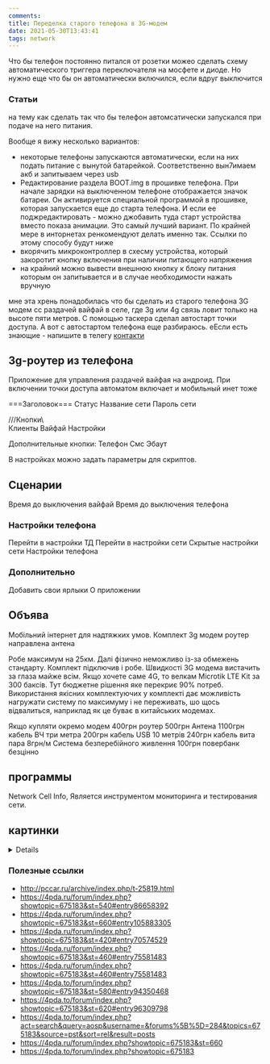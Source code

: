 ```yaml
---
comments: 
title: Переделка старого телефона в 3G-модем
date: 2021-05-30T13:43:41
tags: network
---
```


Что бы телефон постоянно питался от розетки можео сделать схему автоматического триггера переключателя на мосфете и диоде. Но нужно еще что бы он автоматически включился, если вдруг выключится

### Статьи
на тему как сделать так что бы телефон автомсатически запускался при подаче на него питания.

Вообще я вижу несколько вариантов:
* некоторые телефоны запускаются автоматически, если на них подать питание с вынутой батарейкой. Соответственно вын7имаем акб и запитываем через usb 
* Редактирование раздела BOOT.img в прошивке телефона. При начале зарядки на выключенном телефоне отображается значок батареи. Он активируется специальной программой в прошивке, которая запускается еще до старта телефона. И если ее поджредактировать - можно джобавить туда старт устройства вместо показа анимации. Это самый лучший вариант. По крайней мере в инторнетах ренкомендуют делать именно так. Ссылки по этому способу будут ниже
* вкорячить микроконтроллер в схесму устройства, который закоротит кнопку включения при наличии питающего напряжения
* на крайний можно вывести внешнюю кнопку к блоку питания которым он запитывается и в случае необходимости нажать вручную

мне эта хрень понадобилась что бы сделать из старого телефона 3G модем сс раздачей вайфай в селе, где 3g или 4g связь ловит только на высоте пяти метров. С помощью таскера сделал автостарт точки доступа. А вот с автостартом телефона еще разбираюсь. еЕсли есть знающие - напишите в телегу [контакти](/about)

## 3g-роутер из телефона

Приложение для управления раздачей вайфая на андроид.
При включении точки доступа автоматом включает и мобильный инет тоже


===Заголовок===
Статус
Название сети
Пароль сети


///Кнопки\\\
Клиенты
Вайфай
Настройки

Дополнительные кнопки:
Телефон
Смс
Эбаут

В настройках можно задать параметры для скриптов.

## Сценарии
Время до выключения вайфай
Время до выключения телефона

### Настройки телефона
Перейти в настройки ТД
Перейти в настройки сети
Скрытые настройки сети
Настройки телефона

### Дополнительно
Добавить свои ярлыки
О приложении

## Объява
Мобільний інтернет для надтяжких умов. Комплект 3g модем роутер направлена антена

Робе максимум на 25км. Далі фізично неможливо із-за обмежень стандарту. Комплект підключив і робе. Швидкості 3G модема вистачить за глаза майже всім. Якщо хочете саме 4G, то велкам Microtik LTE Kit за 300 баксів. Тут бюджетне рішення яке перекриє 90% потреб. Використання якісних комплектуючих у комплекті дає можливість нагружати систему по максимуму і не переживать, шо щось відвалиться, наприклад як це буває в китайських модемах. 

Якщо купляти окремо
модем 400грн
роутер 500грн
Антена 1100грн
кабель ВЧ три метра 200грн
кабель USB 10 метрів 240грн
кабель вита пара 8грн/м
Система безперебійного живлення 100грн
повербанк безцінно

## программы
Network Cell Info, Является инструментом мониторинга и тестирования сети.

## картинки
<details markdown="1">
  
![image](https://user-images.githubusercontent.com/17731587/202875136-93e1ddbb-1bc5-47dd-a374-46eb9797857c.png)

</details>




### Полезные ссылки
* <http://pccar.ru/archive/index.php/t-25819.html>
* <https://4pda.ru/forum/index.php?showtopic=675183&st=540#entry86658392>
* <https://4pda.ru/forum/index.php?showtopic=675183&st=660#entry105883305>
* <https://4pda.ru/forum/index.php?showtopic=675183&st=420#entry70574529>
* <https://4pda.ru/forum/index.php?showtopic=675183&st=460#entry75581483>
* <https://4pda.ru/forum/index.php?showtopic=675183&st=460#entry75581483>
* <https://4pda.to/forum/index.php?showtopic=675183&st=580#entry94350468>
* <https://4pda.to/forum/index.php?showtopic=675183&st=620#entry96309798>
* <https://4pda.to/forum/index.php?act=search&query=aosp&username=&forums%5B%5D=284&topics=675183&source=pst&sort=rel&result=posts>
* <https://4pda.ru/forum/index.php?showtopic=675183&st=660>
* <https://4pda.to/forum/index.php?showtopic=675183>
